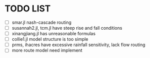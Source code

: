 # TODO LIST

- [ ] smar.jl nash-cascade routing
- [ ] susannah2.jl, tcm.jl have steep rise and fall conditions
- [ ] xinangjiang.jl has unreasonable formulas
- [ ] collie1.jl model structure is too simple
- [ ] prms, ihacres have excessive rainfall sensitivity, lack flow routing
- [ ] more route model need implement